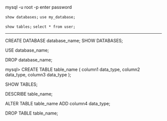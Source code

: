 
mysql -u root -p
enter password

`show databases;`
`use my_database;`

`show tables;`
`select * from user;`

---

CREATE DATABASE database_name;
SHOW DATABASES;

USE database_name;

DROP database_name;

mysql> CREATE TABLE table_name (
    column1 data_type,
    column2 data_type,
    column3 data_type
);

SHOW TABLES;

DESCRIBE table_name;

ALTER TABLE table_name
ADD column4 data_type;

DROP TABLE table_name;

